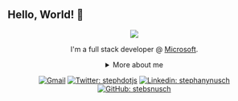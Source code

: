 ## Hello, World! 👋

<div align="center">
  
<img src="https://github.blog/wp-content/uploads/2018/10/46896184-b679fc80-ce30-11e8-88bf-921e9b788f7c.gif?resize=200%2C200" />

I'm a full stack developer @ [Microsoft](https://www.microsoft.com/).

<details>
  <summary> More about me</summary>
<div align="left">
 
``` js
const stebs = {
    personal: {
        fullName: 'Raniely Freitas',
        birthDate: '2002-02-11',
        pronouns: 'she' | 'her',
        interests: ['music', 'design', 'language learning', 'movies'],
        motivation: [
            'Become a better professional every day',
            'Achieve big dreams through technology',
        ],
    },
    technical: {
        technologies: {
            frontEnd: {
                Javascript: ['JS', 'ReactJs', 'Redux'],
                HTML: ['HTML5', 'Semantic HTML'],
                CSS: ['sass', 'styled-components', 'Bootstrap'],
            },
            backEnd: {
                ['C#', '.net']
            },
            architecture: ['Single Page Applications', 'Feature First'],
        },
    }
}
```
  </div>
</details>

[![Gmail](https://img.shields.io/twitter/url?label=email&logo=gmail&style=social&url=http%3A%2F%2Fmailto%3Astephanyn7%40gmail.com)](mailto:ranielyfreitas@gmail.com)
[![Twitter: stephdotjs](https://img.shields.io/twitter/follow/stephdotjs?style=social)](https://twitter.com/raniely.freitas)
[![Linkedin: stephanynusch](https://img.shields.io/badge/-stephanynusch-blue?style=flat-square&logo=Linkedin&logoColor=white&link=https://www.linkedin.com/in/stephanynusch/)](https://www.linkedin.com/in/raniely-freitas)
[![GitHub: stebsnusch](https://img.shields.io/github/followers/stebsnusch?label=follow&style=social)](https://github.com/RanielyFreitas)
</div>
